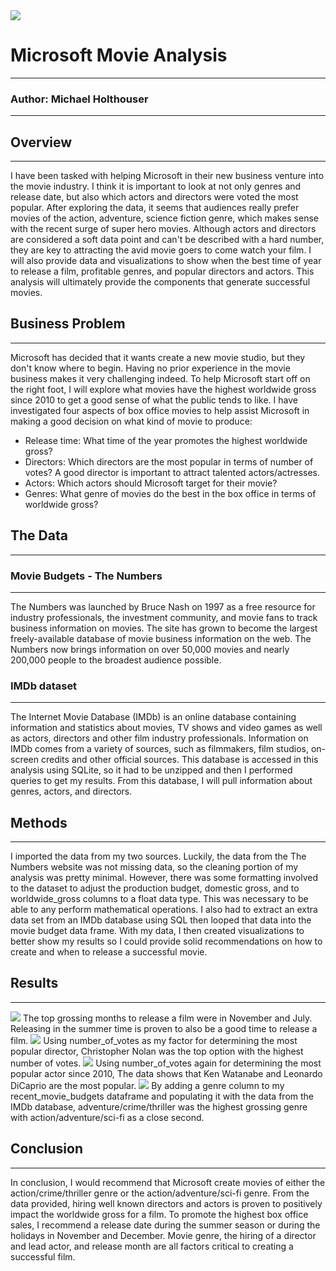 <img src="movie.jpeg">

# Microsoft Movie Analysis
---

### Author: Michael Holthouser
---
## Overview 
---

I have been tasked with helping Microsoft in their new business venture into the movie industry. I think it is important to look at not only genres and release date, but also which actors and directors were voted the most popular.  After exploring the data, it seems that audiences really prefer movies of the action, adventure, science fiction genre, which makes sense with the recent surge of super hero movies. Although actors and directors are considered a soft data point and can't be described with a hard number, they are key to attracting the avid movie goers to come watch your film. I will also provide data and visualizations to show when the best time of year to release a film, profitable genres, and popular directors and actors. This analysis will ultimately provide the components that generate successful movies.

## Business Problem 
---

Microsoft has decided that it wants create a new movie studio, but they don't know where to begin. Having no prior experience in the movie business makes it very challenging indeed. To help Microsoft start off on the right foot, I will explore what movies have the highest worldwide gross since 2010 to get a good sense of what the public tends to like. I have investigated four aspects of box office movies to help assist Microsoft in making a good decision on what kind of movie to produce: 

- Release time: What time of the year promotes the highest worldwide gross?
- Directors: Which directors are the most popular in terms of number of votes? A good director is important to attract talented actors/actresses.
- Actors: Which actors should Microsoft target for their movie?
- Genres: What genre of movies do the best in the box office in terms of worldwide gross?

## The Data
---

### Movie Budgets - The Numbers
---
The Numbers was launched by Bruce Nash on 1997 as a free resource for industry professionals, the investment community, and movie fans to track business information on movies. The site has grown to become the largest freely-available database of movie business information on the web. The Numbers now brings information on over 50,000 movies and nearly 200,000 people to the broadest audience possible.

### IMDb dataset
---
The Internet Movie Database (IMDb) is an online database containing information and statistics about movies, TV shows and video games as well as actors, directors and other film industry professionals. Information on IMDb comes from a variety of sources, such as filmmakers, film studios, on-screen credits and other official sources. This database is accessed in this analysis using SQLite, so it had to be unzipped and then I performed queries to get my results. From this database, I will pull information about genres, actors, and directors. 

## Methods
---
I imported the data from my two sources. Luckily, the data from the The Numbers website was not missing data, so the cleaning portion of my analysis was pretty minimal. However, there was some formatting involved to the dataset to adjust the production budget, domestic gross, and to worldwide_gross columns to a float data type. This was necessary to be able to any perform mathematical operations. I also had to extract an extra data set from an IMDb database using SQL then looped that data into the movie budget data frame. With my data, I then created visualizations to better show my results so I could provide solid recommendations on how to create and when to release a successful movie. 

## Results
---
<img src="Top_ww_gross.png">
The top grossing months to release a film were in November and July. Releasing in the summer time is proven to also be a good time to release a film. 
<img src="Pop_directors.png">
Using number_of_votes as my factor for determining the most popular director, Christopher Nolan was the top option with the highest number of votes. 
<img src="Pop_actors.png">
Using number_of_votes again for determining the most popular actor since 2010, The data shows that Ken Watanabe and Leonardo DiCaprio are the most popular. 
<img src="Top_genre.png">
By adding a genre column to my recent_movie_budgets dataframe and populating it with the data from the IMDb database, adventure/crime/thriller was the highest grossing genre with action/adventure/sci-fi as a close second. 

## Conclusion
---
In conclusion, I would recommend that Microsoft create movies of either the action/crime/thriller genre or the action/adventure/sci-fi genre. From the data provided, hiring well known directors and actors is proven to positively impact the worldwide gross for a film. To promote the highest box office sales, I recommend a release date during the summer season or during the holidays in November and December. 
Movie genre, the hiring of a director and lead actor, and release month are all factors critical to creating a successful film. 



```python

```
